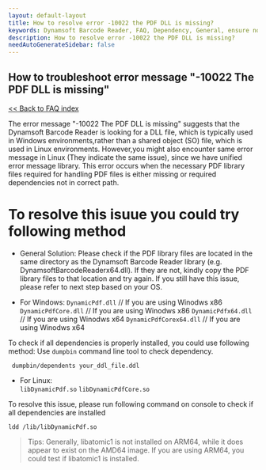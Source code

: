 ```yaml
---
layout: default-layout
title: How to resolve error -10022 the PDF DLL is missing?
keywords: Dynamsoft Barcode Reader, FAQ, Dependency, General, ensure no overuse
description: How to resolve error -10022 the PDF DLL is missing?
needAutoGenerateSidebar: false
---
```


## How to troubleshoot error message "-10022 The PDF DLL is missing"

[<< Back to FAQ index](index.md)

The error message "-10022 The PDF DLL is missing" suggests that the Dynamsoft Barcode Reader is looking for a DLL file, which is typically used in Windows environments,rather than a shared object (SO) file, which is used in Linux environments. However,you might also encounter same error message in Linux (They indicate the same issue), since we have unified error message library. This error occurs when the necessary PDF library files required for handling PDF files is either missing or required dependencies not in correct path.

# To resolve this isuue you could try following method

- General Solution:
  Please check if the PDF library files are located in the same directory as the Dynamsoft Barcode Reader library (e.g. DynamsoftBarcodeReaderx64.dll). If they are not, kindly copy the PDF library files to that location and try again. If you still have this issue, please refer to next step based on your OS.

- For Windows:
  `DynamicPdf.dll` // If you are using Winodws x86
  `DynamicPdfCore.dll` // If you are using Winodws x86
  `DynamicPdfx64.dll` // If you are using Winodws x64
  `DynamicPdfCorex64.dll` // If you are using Winodws x64

To check if all dependencies is properly installed, you could use following method:
Use `dumpbin` command line tool to check dependency.

```
 dumpbin/dependents your_ddl_file.ddl
```

- For Linux:  
  `libDynamicPdf.so`
  `libDynamicPdfCore.so`

To resolve this issue, please run following command on console to check if all dependencies are installed

```
ldd /lib/libDynamicPdf.so
```

> Tips:
> Generally, libatomic1 is not installed on ARM64, while it does appear to exist on the AMD64 image. If you are using ARM64, you could test if libatomic1 is installed.
